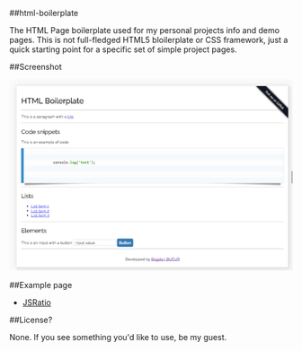 ##html-boilerplate

The HTML Page boilerplate used for my personal projects info and demo pages. 
This is not full-fledged HTML5 bloilerplate or CSS framework, just a quick starting point for a specific set of simple project pages.

##Screenshot

![Screenshot](https://raw.githubusercontent.com/bbog/html-boilerplate/master/screenshot.png)


##Example page

- [JSRatio](https://dev.bogdanbucur.eu/awesomest-projects/js-ratio/)

##License?

None. If you see something you'd like to use, be my guest.

